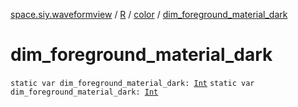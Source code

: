[space.siy.waveformview](../../index.md) / [R](../index.md) / [color](index.md) / [dim_foreground_material_dark](./dim_foreground_material_dark.md)

# dim_foreground_material_dark

`static var dim_foreground_material_dark: `[`Int`](https://kotlinlang.org/api/latest/jvm/stdlib/kotlin/-int/index.html)
`static var dim_foreground_material_dark: `[`Int`](https://kotlinlang.org/api/latest/jvm/stdlib/kotlin/-int/index.html)